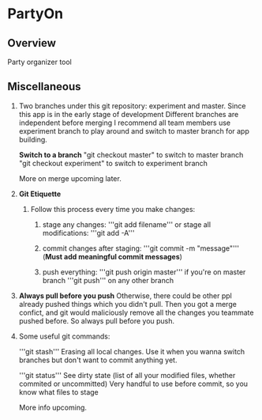 # PartyOn

## Overview
Party organizer tool

## Miscellaneous
1. 
	Two branches under this git repository: experiment and master.
	Since this app is in the early stage of development
	Different branches are independent before merging
	I recommend all team members use experiment branch to play around
	and switch to master branch for app building.

	**Switch to a branch**
	"git checkout master" to switch to master branch
	"git checkout experiment" to switch to experiment branch

	More on merge upcoming later.

2. **Git Etiquette**

	1. Follow this process every time you make changes:

		1. stage any changes: '''git add filename'''
			 or stage all modifications: '''git add -A'''
		
		2. commit changes after staging: '''git commit -m "message"'''
		   (**Must add meaningful commit messages**)

		3. push everything: '''git push origin master''' if you're on master branch
		   '''git push''' on any other branch
  
  2. **Always pull before you push**
     Otherwise, there could be other ppl already pushed things which you didn't pull. Then you got a merge confict, and git would maliciously remove all the changes you teammate pushed before.
     So always pull before you push.

  3. Some useful git commands:

  	 '''git stash'''
  	 Erasing all local changes. Use it when you wanna switch branches but don't want to commit anything yet.

     '''git status'''
     See dirty state (list of all your modified files, whether commited or uncommitted)
     Very handful to use before commit, so you know what files to stage

     More info upcoming.
